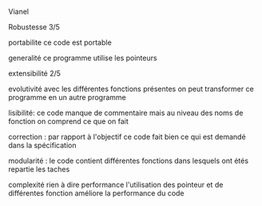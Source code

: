 Vianel


Robustesse
3/5

portabilite 
ce code est portable 

generalité 
ce programme utilise les pointeurs 

extensibilité
2/5

evolutivité 
avec les différentes fonctions présentes on peut transformer ce programme en un autre programme  


lisibilité:
ce code manque de commentaire mais au niveau des noms de fonction on comprend ce que on fait  

correction :
par rapport à l'objectif ce code fait bien ce qui est demandé dans la spécification 

modularité :
le code contient différentes fonctions dans lesquels ont étés repartie les taches

complexité
rien à dire 
performance 
l'utilisation des pointeur  et de différentes fonction améliore la performance du code 

